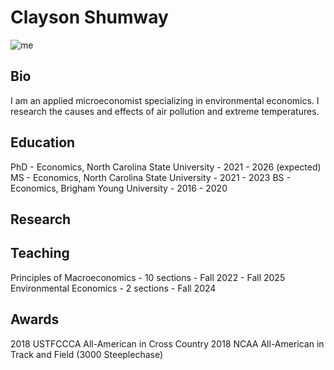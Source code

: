 # Clayson Shumway

![me](images/molinos.png)
## Bio
I am an applied microeconomist specializing in environmental economics. I research the causes and effects of air pollution and extreme temperatures. 
## Education
PhD - Economics, North Carolina State University - 2021 - 2026 (expected)
MS - Economics, North Carolina State University - 2021 - 2023
BS - Economics, Brigham Young University - 2016 - 2020
## Research

## Teaching
Principles of Macroeconomics - 10 sections - Fall 2022 - Fall 2025
Environmental Economics - 2 sections - Fall 2024
## Awards
2018 USTFCCCA All-American in Cross Country
2018 NCAA All-American in Track and Field (3000 Steeplechase)
